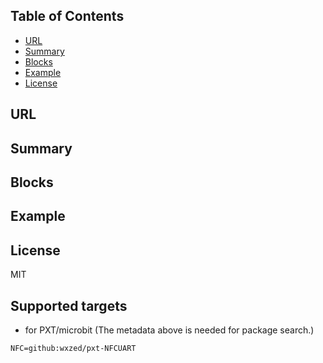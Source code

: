 ## Table of Contents

* [URL](#url)
* [Summary](#summary)
* [Blocks](#blocks)
* [Example](#example)
* [License](#license)

## URL

## Summary

## Blocks


## Example

## License

MIT

## Supported targets

* for PXT/microbit
(The metadata above is needed for package search.)
```package
NFC=github:wxzed/pxt-NFCUART
```
